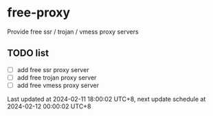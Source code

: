 
# free-proxy
Provide free ssr / trojan / vmess proxy servers


## TODO list
- [ ] add free ssr proxy server
- [ ] add free trojan proxy server
- [ ] add free vmess proxy server

Last updated at 2024-02-11 18:00:02 UTC+8, next update schedule at 2024-02-12 00:00:02 UTC+8

